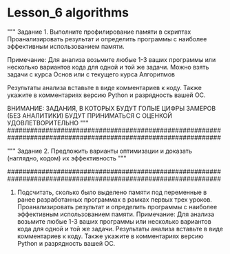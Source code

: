 # Lesson_6 algorithms

"""
Задание 1.
Выполните профилирование памяти в скриптах
Проанализировать результат и определить программы с
наиболее эффективным использованием памяти.

Примечание: Для анализа возьмите любые 1-3 ваших программы или несколько
вариантов кода для одной и той же задачи. Можно взять задачи с курса Основ или с текущего курса Алгоритмов

Результаты анализа вставьте в виде комментариев к коду.
Также укажите в комментариях версию Python и разрядность вашей ОС.

ВНИМАНИЕ: ЗАДАНИЯ, В КОТОРЫХ БУДУТ ГОЛЫЕ ЦИФРЫ ЗАМЕРОВ (БЕЗ АНАЛИТИКИ)
БУДУТ ПРИНИМАТЬСЯ С ОЦЕНКОЙ УДОВЛЕТВОРИТЕЛЬНО
"""
################################################################################################################

"""
Задание 2.
Предложить варианты оптимизации и доказать (наглядно, кодом) их эффективность
"""

################################################################################################################

1. Подсчитать, сколько было выделено памяти под переменные в ранее разработанных программах в рамках первых трех уроков.
   Проанализировать результат и определить программы с наиболее эффективным использованием памяти.
   Примечание: Для анализа возьмите любые 1-3 ваших программы или несколько вариантов кода для одной и той же задачи.
   Результаты анализа вставьте в виде комментариев к коду. Также укажите в комментариях версию Python и разрядность вашей ОС.
